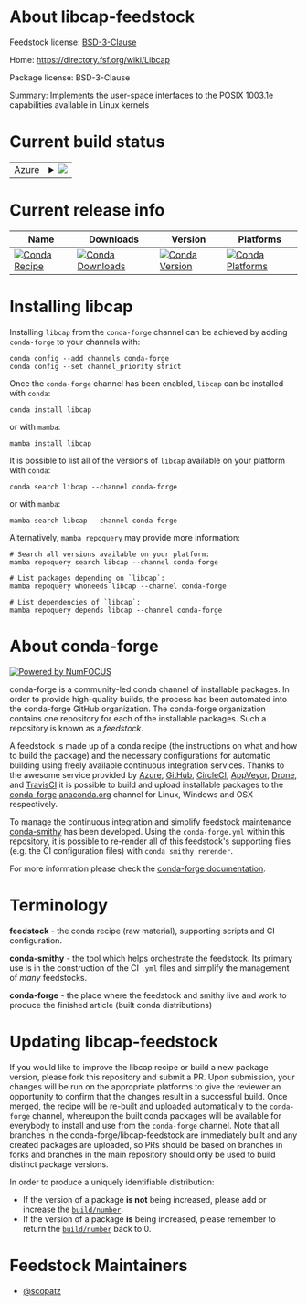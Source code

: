 About libcap-feedstock
======================

Feedstock license: [BSD-3-Clause](https://github.com/conda-forge/libcap-feedstock/blob/main/LICENSE.txt)

Home: https://directory.fsf.org/wiki/Libcap

Package license: BSD-3-Clause

Summary: Implements the user-space interfaces to the POSIX 1003.1e capabilities available in Linux kernels

Current build status
====================


<table>
    
  <tr>
    <td>Azure</td>
    <td>
      <details>
        <summary>
          <a href="https://dev.azure.com/conda-forge/feedstock-builds/_build/latest?definitionId=7942&branchName=main">
            <img src="https://dev.azure.com/conda-forge/feedstock-builds/_apis/build/status/libcap-feedstock?branchName=main">
          </a>
        </summary>
        <table>
          <thead><tr><th>Variant</th><th>Status</th></tr></thead>
          <tbody><tr>
              <td>linux_64</td>
              <td>
                <a href="https://dev.azure.com/conda-forge/feedstock-builds/_build/latest?definitionId=7942&branchName=main">
                  <img src="https://dev.azure.com/conda-forge/feedstock-builds/_apis/build/status/libcap-feedstock?branchName=main&jobName=linux&configuration=linux%20linux_64_" alt="variant">
                </a>
              </td>
            </tr><tr>
              <td>linux_aarch64</td>
              <td>
                <a href="https://dev.azure.com/conda-forge/feedstock-builds/_build/latest?definitionId=7942&branchName=main">
                  <img src="https://dev.azure.com/conda-forge/feedstock-builds/_apis/build/status/libcap-feedstock?branchName=main&jobName=linux&configuration=linux%20linux_aarch64_" alt="variant">
                </a>
              </td>
            </tr><tr>
              <td>linux_ppc64le</td>
              <td>
                <a href="https://dev.azure.com/conda-forge/feedstock-builds/_build/latest?definitionId=7942&branchName=main">
                  <img src="https://dev.azure.com/conda-forge/feedstock-builds/_apis/build/status/libcap-feedstock?branchName=main&jobName=linux&configuration=linux%20linux_ppc64le_" alt="variant">
                </a>
              </td>
            </tr>
          </tbody>
        </table>
      </details>
    </td>
  </tr>
</table>

Current release info
====================

| Name | Downloads | Version | Platforms |
| --- | --- | --- | --- |
| [![Conda Recipe](https://img.shields.io/badge/recipe-libcap-green.svg)](https://anaconda.org/conda-forge/libcap) | [![Conda Downloads](https://img.shields.io/conda/dn/conda-forge/libcap.svg)](https://anaconda.org/conda-forge/libcap) | [![Conda Version](https://img.shields.io/conda/vn/conda-forge/libcap.svg)](https://anaconda.org/conda-forge/libcap) | [![Conda Platforms](https://img.shields.io/conda/pn/conda-forge/libcap.svg)](https://anaconda.org/conda-forge/libcap) |

Installing libcap
=================

Installing `libcap` from the `conda-forge` channel can be achieved by adding `conda-forge` to your channels with:

```
conda config --add channels conda-forge
conda config --set channel_priority strict
```

Once the `conda-forge` channel has been enabled, `libcap` can be installed with `conda`:

```
conda install libcap
```

or with `mamba`:

```
mamba install libcap
```

It is possible to list all of the versions of `libcap` available on your platform with `conda`:

```
conda search libcap --channel conda-forge
```

or with `mamba`:

```
mamba search libcap --channel conda-forge
```

Alternatively, `mamba repoquery` may provide more information:

```
# Search all versions available on your platform:
mamba repoquery search libcap --channel conda-forge

# List packages depending on `libcap`:
mamba repoquery whoneeds libcap --channel conda-forge

# List dependencies of `libcap`:
mamba repoquery depends libcap --channel conda-forge
```


About conda-forge
=================

[![Powered by
NumFOCUS](https://img.shields.io/badge/powered%20by-NumFOCUS-orange.svg?style=flat&colorA=E1523D&colorB=007D8A)](https://numfocus.org)

conda-forge is a community-led conda channel of installable packages.
In order to provide high-quality builds, the process has been automated into the
conda-forge GitHub organization. The conda-forge organization contains one repository
for each of the installable packages. Such a repository is known as a *feedstock*.

A feedstock is made up of a conda recipe (the instructions on what and how to build
the package) and the necessary configurations for automatic building using freely
available continuous integration services. Thanks to the awesome service provided by
[Azure](https://azure.microsoft.com/en-us/services/devops/), [GitHub](https://github.com/),
[CircleCI](https://circleci.com/), [AppVeyor](https://www.appveyor.com/),
[Drone](https://cloud.drone.io/welcome), and [TravisCI](https://travis-ci.com/)
it is possible to build and upload installable packages to the
[conda-forge](https://anaconda.org/conda-forge) [anaconda.org](https://anaconda.org/)
channel for Linux, Windows and OSX respectively.

To manage the continuous integration and simplify feedstock maintenance
[conda-smithy](https://github.com/conda-forge/conda-smithy) has been developed.
Using the ``conda-forge.yml`` within this repository, it is possible to re-render all of
this feedstock's supporting files (e.g. the CI configuration files) with ``conda smithy rerender``.

For more information please check the [conda-forge documentation](https://conda-forge.org/docs/).

Terminology
===========

**feedstock** - the conda recipe (raw material), supporting scripts and CI configuration.

**conda-smithy** - the tool which helps orchestrate the feedstock.
                   Its primary use is in the construction of the CI ``.yml`` files
                   and simplify the management of *many* feedstocks.

**conda-forge** - the place where the feedstock and smithy live and work to
                  produce the finished article (built conda distributions)


Updating libcap-feedstock
=========================

If you would like to improve the libcap recipe or build a new
package version, please fork this repository and submit a PR. Upon submission,
your changes will be run on the appropriate platforms to give the reviewer an
opportunity to confirm that the changes result in a successful build. Once
merged, the recipe will be re-built and uploaded automatically to the
`conda-forge` channel, whereupon the built conda packages will be available for
everybody to install and use from the `conda-forge` channel.
Note that all branches in the conda-forge/libcap-feedstock are
immediately built and any created packages are uploaded, so PRs should be based
on branches in forks and branches in the main repository should only be used to
build distinct package versions.

In order to produce a uniquely identifiable distribution:
 * If the version of a package **is not** being increased, please add or increase
   the [``build/number``](https://docs.conda.io/projects/conda-build/en/latest/resources/define-metadata.html#build-number-and-string).
 * If the version of a package **is** being increased, please remember to return
   the [``build/number``](https://docs.conda.io/projects/conda-build/en/latest/resources/define-metadata.html#build-number-and-string)
   back to 0.

Feedstock Maintainers
=====================

* [@scopatz](https://github.com/scopatz/)

